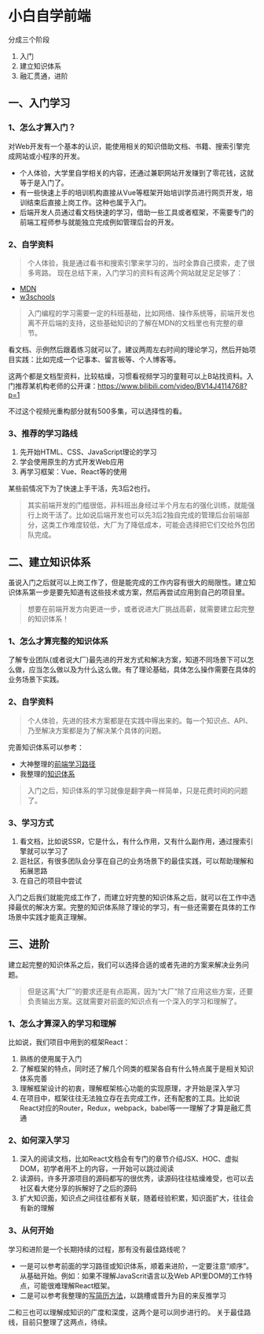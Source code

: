# 小白自学前端

分成三个阶段

1. 入门
2. 建立知识体系
3. 融汇贯通，进阶

## 一、入门学习

### 1、怎么才算入门？
对Web开发有一个基本的认识，能使用相关的知识借助文档、书籍、搜索引擎完成网站或小程序的开发。
* 个人体验，大学里自学相关的内容，还通过兼职网站开发赚到了零花钱，这就等于是入门了。
* 有一些快速上手的培训机构直接从Vue等框架开始培训学员进行网页开发，培训结束后直接上岗工作。这种也属于入门。
* 后端开发人员通过看文档快速的学习，借助一些工具或者框架，不需要专门的前端工程师参与就能独立完成例如管理后台的开发。

### 2、自学资料
> 个人体验，我是通过看书和搜索引擎来学习的，当时全靠自己摸索，走了很多弯路。
现在总结下来，入门学习的资料有这两个网站就足足足够了：
* [MDN](https://developer.mozilla.org/zh-CN/docs/Learn/Getting_started_with_the_web)
* [w3schools](https://www.w3schools.com/)

> 入门编程的学习需要一定的科班基础，比如网络、操作系统等，前端开发也离不开后端的支持，这些基础知识的了解在MDN的文档里也有完整的章节。

看文档、示例然后跟着练习就可以了。建议两周左右时间的理论学习，然后开始项目实践：比如完成一个记事本、留言板等、个人博客等。

这两个都是文档型资料，比较枯燥，习惯看视频学习的童鞋可以上B站找资料。入门推荐某机构老师的公开课：https://www.bilibili.com/video/BV14J4114768?p=1

不过这个视频光重构部分就有500多集，可以选择性的看。

### 3、推荐的学习路线
1. 先开始HTML、CSS、JavaScript理论的学习
2. 学会使用原生的方式开发Web应用
3. 再学习框架：Vue、React等的使用

某些前情况下为了快速上手干活，先3后2也行。

> 其实前端开发的门槛很低，非科班出身经过半个月左右的强化训练，就能强行上岗干活了。比如说后端开发也可以先3后2独自完成的管理后台前端部分，这类工作难度较低，大厂为了降低成本，可能会选择把它们交给外包团队完成。


## 二、建立知识体系
虽说入门之后就可以上岗工作了，但是能完成的工作内容有很大的局限性。建立知识体系第一步是要先知道有这些技术或方案，然后再尝试应用到自己的项目里。
> 想要在前端开发方向更进一步，或者说进大厂挑战高薪，就需要建立起完整的知识体系！

### 1、怎么才算完整的知识体系
了解专业团队(或者说大厂)最先进的开发方式和解决方案，知道不同场景下可以怎么做，应当怎么做以及为什么这么做。有了理论基础，具体怎么操作需要在具体的业务场景下实践。

### 2、自学资料
> 个人体验，先进的技术方案都是在实践中得出来的。每一个知识点、API、乃至解决方案都是为了解决某个具体的问题。

完善知识体系可以参考：

* 大神整理的[前端学习路径](https://github.com/kamranahmedse/developer-roadmap/blob/master/translations/chinese/img/frontend-map.png)
* 我整理的[知识体系](https://github.com/Simbachen/self-learning-front-end)

> 入门之后，知识体系的学习就像是翻字典一样简单，只是花费时间的问题了。

### 3、学习方式
1. 看文档，比如说SSR，它是什么，有什么作用，又有什么副作用，通过搜索引擎就可以学习了
2. 逛社区，有很多团队会分享在自己的业务场景下的最佳实践，可以帮助理解和拓展思路
3. 在自己的项目中尝试

入门之后我们就能完成工作了，而建立好完整的知识体系之后，就可以在工作中选择最优的解决方案。完整的知识体系除了理论的学习，有一些还需要在具体的工作场景中实践才能真正理解。

## 三、进阶
建立起完整的知识体系之后，我们可以选择合适的或者先进的方案来解决业务问题。
> 但是这离“大厂”的要求还是有点距离，因为“大厂”除了应用这些方案，还要负责输出方案。这就需要对前面的知识点有一个深入的学习和理解了。

### 1、怎么才算深入的学习和理解
比如说，我们项目中用到的框架React：

1. 熟练的使用属于入门
2. 了解框架的特点，同时还了解几个同类的框架各自有什么特点属于是相关知识体系完善
3. 理解框架设计的初衷，理解框架核心功能的实现原理，才开始是深入学习
4. 在项目中，框架往往无法独立存在去完成工作，还有配套的工具。比如说React对应的Router，Redux，webpack，babel等一一理解了才算是融汇贯通

### 2、如何深入学习
1. 深入的阅读文档，比如React文档会有专门的章节介绍JSX、HOC、虚拟DOM，初学者用不上的内容，一开始可以跳过阅读
2. 读源码，许多开源项目的源码都写的很优秀，读源码往往枯燥难受，也可以去社区看大佬分享的拆解好了之后的源码
3. 扩大知识面，知识点之间往往都有关联，随着经验积累，知识面扩大，往往会有新的理解

### 3、从何开始

学习和进阶是一个长期持续的过程，那有没有最佳路线呢？
* 一是可以参考前面的学习路径或知识体系，顺着来进阶，一定要注意“顺序”。从基础开始。例如：如果不理解JavaScrit语言以及Web API里DOM的工作特点，可能很难理解React框架。
* 二是可以参考我整理的[写简历方法](https://github.com/Simbachen/self-learning-front-end/blob/main/articles/Write-resume.md)，以跳槽或晋升为目的来反推学习


二和三也可以理解成知识的广度和深度，这两个是可以同步进行的。
关于最佳路线，目前只整理了这两点，待续。